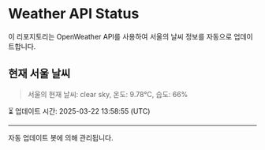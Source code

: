 
# Weather API Status

이 리포지토리는 OpenWeather API를 사용하여 서울의 날씨 정보를 자동으로 업데이트합니다.

## 현재 서울 날씨
> 서울의 현재 날씨: clear sky, 온도: 9.78°C, 습도: 66%

⏳ 업데이트 시간: 2025-03-22 13:58:55 (UTC)

---
자동 업데이트 봇에 의해 관리됩니다.
